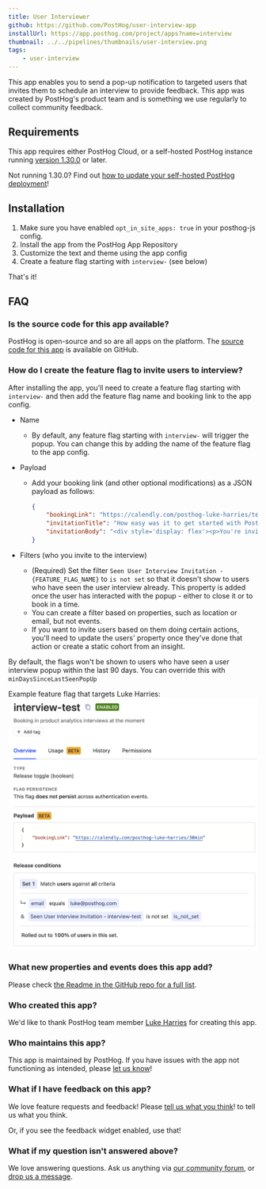 ```yaml
---
title: User Interviewer
github: https://github.com/PostHog/user-interview-app
installUrl: https://app.posthog.com/project/apps?name=interview
thumbnail: ../../pipelines/thumbnails/user-interview.png
tags:
    - user-interview
---
```


This app enables you to send a pop-up notification to targeted users that invites them to schedule an interview to provide feedback. This app was created by PostHog's product team and is something we use regularly to collect community feedback. 

## Requirements

This app requires either PostHog Cloud, or a self-hosted PostHog instance running [version 1.30.0](https://posthog.com/blog/the-posthog-array-1-30-0) or later.

Not running 1.30.0? Find out [how to update your self-hosted PostHog deployment](https://posthog.com/docs/runbook/upgrading-posthog)!

## Installation

1. Make sure you have enabled `opt_in_site_apps: true` in your posthog-js config.
2. Install the app from the PostHog App Repository
3. Customize the text and theme using the app config
4. Create a feature flag starting with `interview-` (see below)

That's it!

## FAQ

### Is the source code for this app available?

PostHog is open-source and so are all apps on the platform. The [source code for this app](https://github.com/posthog/user-interview-app) is available on GitHub.

### How do I create the feature flag to invite users to interview?

After installing the app, you'll need to create a feature flag starting with `interview-` and then add the feature flag name and booking link to the app config.

- Name
  - By default, any feature flag starting with `interview-` will trigger the popup. You can change this by adding the name of the feature flag to the app config.
- Payload
  - Add your booking link (and other optional modifications) as a JSON payload as follows:

    ```json
    {
        "bookingLink": "https://calendly.com/posthog-luke-harries/test",
        "invitationTitle": "How easy was it to get started with PostHog?",
        "invitationBody": "<div style='display: flex'><p>You're invited to a 30-minute user interview.<br><br>Help us improve our onboarding experience and get <strong>$30 of merch.</strong></p></div>"
    }
    ```

- Filters (who you invite to the interview)
  - (Required) Set the filter `Seen User Interview Invitation - {FEATURE_FLAG_NAME}` to `is not set` so that it doesn't show to users who have seen the user interview already. This property is added once the user has interacted with the popup - either to close it or to book in a time.
  - You can create a filter based on properties, such as location or email, but not events.
  - If you want to invite users based on them doing certain actions, you'll need to update the users' property once they've done that action or create a static cohort from an insight.

By default, the flags won't be shown to users who have seen a user interview popup within the last 90 days. You can override this with `minDaysSinceLastSeenPopUp`

Example feature flag that targets Luke Harries:
![Example feature flag config](../../images/tutorials/feedback-interviews-site-apps/feature-flag.png)

### What new properties and events does this app add?

Please check [the Readme in the GitHub repo for a full list](https://github.com/posthog/user-interview-app#tracking-events). 

### Who created this app?

We'd like to thank PostHog team member [Luke Harries](https://github.com/lharries) for creating this app.

### Who maintains this app?

This app is maintained by PostHog. If you have issues with the app not functioning as intended, please [let us know](http://app.posthog.com/home#supportModal)!

### What if I have feedback on this app?

We love feature requests and feedback! Please [tell us what you think](http://app.posthog.com/home#supportModal)! to tell us what you think.

Or, if you see the feedback widget enabled, use that!

### What if my question isn't answered above?

We love answering questions. Ask us anything via [our community forum](/questions), or [drop us a message](http://app.posthog.com/home#supportModal). 

